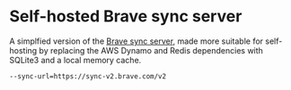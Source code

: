 # Self-hosted Brave sync server

A simplfied version of the [Brave sync server](https://github.com/brave/go-sync),
made more suitable for self-hosting by replacing the AWS Dynamo and Redis
dependencies with SQLite3 and a local memory cache.

```
--sync-url=https://sync-v2.brave.com/v2
```
